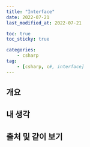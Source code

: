 ```yaml
---
title: "Interface"
date: 2022-07-21
last_modified_at: 2022-07-21

toc: true
toc_sticky: true

categories:
    - csharp
tag:
    - [csharp, c#, interface]
---
```


## 개요
## 내 생각
## 출처 및 같이 보기
